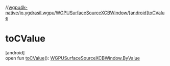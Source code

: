 //[wgpu4k-native](../../../index.md)/[io.ygdrasil.wgpu](../index.md)/[WGPUSurfaceSourceXCBWindow](index.md)/[[android]toCValue]([android]to-c-value.md)

# toCValue

[android]\
open fun [toCValue]([android]to-c-value.md)(): [WGPUSurfaceSourceXCBWindow.ByValue](../../io.ygdrasil.wgpu.android/-w-g-p-u-surface-source-x-c-b-window/-by-value/index.md)